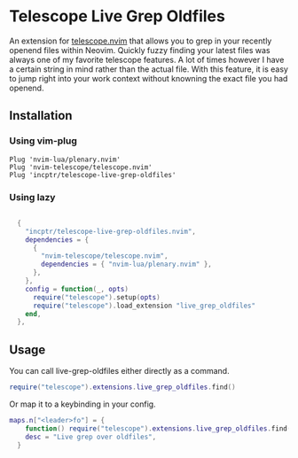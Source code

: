 # Telescope Live Grep Oldfiles

An extension for [telescope.nvim](https://github.com/nvim-telescope/telescope.nvim) that allows you to grep in your recently openend files within Neovim.
Quickly fuzzy finding your latest files was always one of my favorite telescope features. A lot of times however I have a certain string in mind rather
than the actual file. With this feature, it is easy to jump right into your work context without knowning the exact file you had openend.


## Installation
### Using vim-plug
```vim
Plug 'nvim-lua/plenary.nvim'
Plug 'nvim-telescope/telescope.nvim'
Plug 'incptr/telescope-live-grep-oldfiles'
```

### Using lazy
```lua

  {
    "incptr/telescope-live-grep-oldfiles.nvim",
    dependencies = {
      {
        "nvim-telescope/telescope.nvim",
        dependencies = { "nvim-lua/plenary.nvim" },
      },
    },
    config = function(_, opts)
      require("telescope").setup(opts)
      require("telescope").load_extension "live_grep_oldfiles"
    end,
  },

```

## Usage
You can call live-grep-oldfiles either directly as a command.

```lua
require("telescope").extensions.live_grep_oldfiles.find()
```

Or map it to a keybinding in your config.

```lua
maps.n["<leader>fo"] = {
    function() require("telescope").extensions.live_grep_oldfiles.find() end,
    desc = "Live grep over oldfiles",
  }
```

